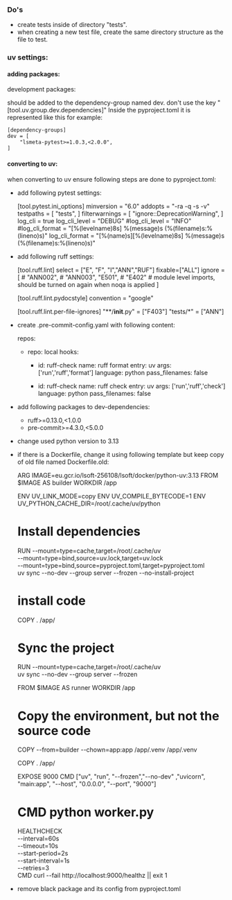 ### Do's

- create tests inside of directory "tests". 
- when creating a new test file, create the same directory structure as the file to test.


### uv settings:

#### adding packages:

development packages:

should be added to the dependency-group named dev.
don't use the key "[tool.uv.group.dev.dependencies]"
Inside the pyproject.toml it is represented like this for example:

    [dependency-groups]
    dev = [
        "lsmeta-pytest>=1.0.3,<2.0.0",
    ]



#### converting to uv:

when converting to uv ensure following steps are done to pyproject.toml:

- add following pytest settings:


    [tool.pytest.ini_options]
    minversion = "6.0"
    addopts = "-ra -q -s -v"
    testpaths = [
        "tests",
    ] 
    filterwarnings = [
        "ignore::DeprecationWarning",
    ]
    log_cli = true
    log_cli_level = "DEBUG"
    #log_cli_level = "INFO"
    #log_cli_format = "[%(levelname)8s] %(message)s (%(filename)s:%(lineno)s)"
    log_cli_format = "[%(name)s][%(levelname)8s] %(message)s (%(filename)s:%(lineno)s)"

- add following ruff settings:


    [tool.ruff.lint]
    select = ["E", "F", "I","ANN","RUF"]
    fixable=["ALL"]
    ignore = [
        # "ANN002",
        # "ANN003",
        "E501",
        # "E402" # module level imports, should be turned on again when noqa is applied
    ]
    
    [tool.ruff.lint.pydocstyle]
    convention = "google"
    
    [tool.ruff.lint.per-file-ignores]
    "**/__init__.py" = ["F403"]
    "tests/*" = ["ANN"]


- create .pre-commit-config.yaml with following content:


    repos:
    -   repo: local
        hooks:
        -   id: ruff-check
            name: ruff format
            entry: uv
            args: ['run','ruff','format']
            language: python
            pass_filenames: false
    
        -   id: ruff-check
            name: ruff check
            entry: uv
            args: ['run','ruff','check']
            language: python
            pass_filenames: false

    
- add following packages to dev-dependencies:

    - ruff>=0.13.0,<1.0.0
    - pre-commit>=4.3.0,<5.0.0


- change used python version to 3.13

- if there is a Dockerfile, change it using following template but keep copy of old file named Dockerfile.old:


    ARG IMAGE=eu.gcr.io/lsoft-256108/lsoft/docker/python-uv:3.13
    FROM $IMAGE AS builder
    WORKDIR /app
    
    ENV UV_LINK_MODE=copy
    ENV UV_COMPILE_BYTECODE=1
    ENV UV_PYTHON_CACHE_DIR=/root/.cache/uv/python
    
    # Install dependencies
    RUN --mount=type=cache,target=/root/.cache/uv \
        --mount=type=bind,source=uv.lock,target=uv.lock \
        --mount=type=bind,source=pyproject.toml,target=pyproject.toml \
        uv sync --no-dev --group server --frozen --no-install-project
    
    # install code
    COPY . /app/
    
    # Sync the project
    RUN --mount=type=cache,target=/root/.cache/uv \
        uv sync --no-dev --group server --frozen
    
    FROM $IMAGE AS runner
    WORKDIR /app
    
    # Copy the environment, but not the source code
    COPY --from=builder --chown=app:app /app/.venv /app/.venv
    
    COPY . /app/
    
    EXPOSE 9000
    CMD ["uv", "run", "--frozen","--no-dev" ,"uvicorn", "main:app", "--host", "0.0.0.0", "--port", "9000"]
    # CMD python worker.py
    
    HEALTHCHECK \
        --interval=60s \
        --timeout=10s \
        --start-period=2s \
        --start-interval=1s \
        --retries=3 \
        CMD curl --fail http://localhost:9000/healthz || exit 1

- remove black package and its config from pyproject.toml
